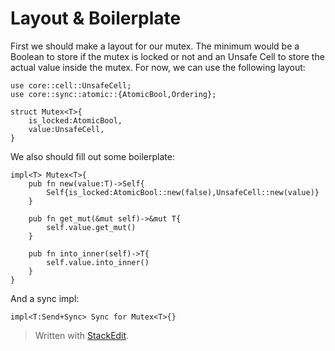 # Layout & Boilerplate
First we should make a layout for our mutex. The minimum would be a Boolean to store if the mutex is locked or not and an Unsafe Cell to store the actual value inside the mutex. For now, we can use the following layout:

    use core::cell::UnsafeCell;
    use core::sync::atomic::{AtomicBool,Ordering};
    
    struct Mutex<T>{
        is_locked:AtomicBool,
        value:UnsafeCell,
    }

We also should fill out some boilerplate:

    impl<T> Mutex<T>{
        pub fn new(value:T)->Self{
            Self{is_locked:AtomicBool::new(false),UnsafeCell::new(value)}
        }
         
        pub fn get_mut(&mut self)->&mut T{
            self.value.get_mut()
        }
         
        pub fn into_inner(self)->T{
            self.value.into_inner()
        }
    }
And a sync impl:

    impl<T:Send+Sync> Sync for Mutex<T>{}

> Written with [StackEdit](https://stackedit.io/).
